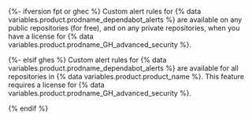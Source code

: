 {%- ifversion fpt or ghec %}
Custom alert rules for {% data variables.product.prodname_dependabot_alerts %} are available on any public repositories (for free), and on any private repositories, when you have a license for {% data variables.product.prodname_GH_advanced_security %}.

{%- elsif ghes %}
Custom alert rules for {% data variables.product.prodname_dependabot_alerts %} are available for all repositories in {% data variables.product.product_name %}. This feature requires a license for {% data variables.product.prodname_GH_advanced_security %}.

{% endif %}
